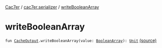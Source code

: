 [Cac7er](../index.md) / [cac7er.serializer](index.md) / [writeBooleanArray](./write-boolean-array.md)

# writeBooleanArray

`fun `[`CacheOutput`](-cache-output.md)`.writeBooleanArray(value: `[`BooleanArray`](https://kotlinlang.org/api/latest/jvm/stdlib/kotlin/-boolean-array/index.html)`): `[`Unit`](https://kotlinlang.org/api/latest/jvm/stdlib/kotlin/-unit/index.html) [(source)](http://2wiqua.wcaokaze.com/gitbucket/wcaokaze/Cac7er/blob/master/src/main/java/cac7er/serializer/array.kt#L21)